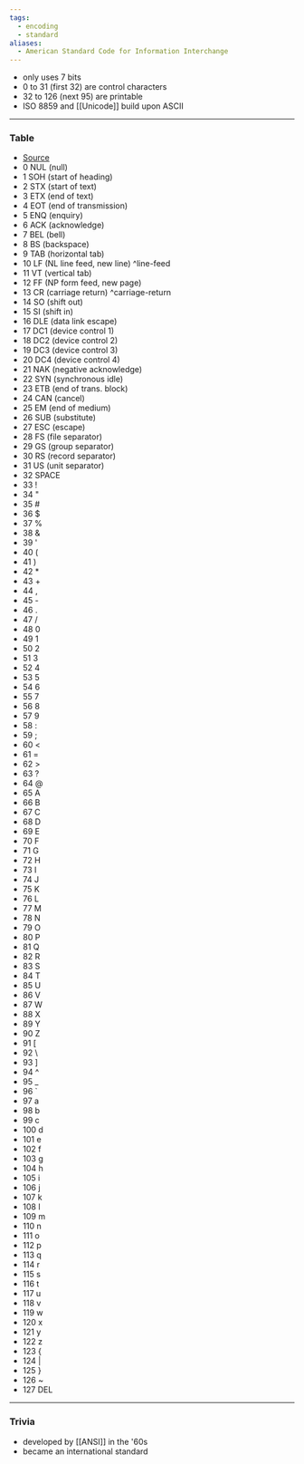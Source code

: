 ```yaml
---
tags:
  - encoding
  - standard
aliases:
  - American Standard Code for Information Interchange
---
```

- only uses 7 bits
- 0 to 31 (first 32) are control characters
- 32 to 126 (next 95) are printable
- ISO 8859 and [[Unicode]] build upon ASCII

---

### Table

- [Source](https://www.cs.cmu.edu/~pattis/15-1XX/common/handouts/ascii.html)
- 0  NUL (null)
- 1  SOH (start of heading)
- 2  STX (start of text)
- 3  ETX (end of text)
- 4  EOT (end of transmission)
- 5  ENQ (enquiry)
- 6  ACK (acknowledge)
- 7  BEL (bell)
- 8  BS  (backspace)
- 9  TAB (horizontal tab)
- 10  LF  (NL line feed, new line) ^line-feed
- 11  VT  (vertical tab)
- 12  FF  (NP form feed, new page)
- 13  CR  (carriage return) ^carriage-return
- 14  SO  (shift out)
- 15  SI  (shift in)
- 16  DLE (data link escape)
- 17  DC1 (device control 1)
- 18  DC2 (device control 2)
- 19  DC3 (device control 3)
- 20  DC4 (device control 4)
- 21  NAK (negative acknowledge)
- 22  SYN (synchronous idle)
- 23  ETB (end of trans. block)
- 24  CAN (cancel)
- 25  EM  (end of medium)
- 26  SUB (substitute)
- 27  ESC (escape)
- 28  FS  (file separator)
- 29  GS  (group separator)
- 30  RS  (record separator)
- 31  US  (unit separator)
- 32  SPACE
- 33  !
- 34  "
- 35  #
- 36  $
- 37  %
- 38  &
- 39  '
- 40  (
- 41  )
- 42  *
- 43  +
- 44  ,
- 45  -
- 46  .
- 47  /
- 48  0
- 49  1
- 50  2
- 51  3
- 52  4
- 53  5
- 54  6
- 55  7
- 56  8
- 57  9
- 58  :
- 59  ;
- 60  <
- 61  =
- 62  >
- 63  ?
- 64  @
- 65  A
- 66  B
- 67  C
- 68  D
- 69  E
- 70  F
- 71  G
- 72  H
- 73  I
- 74  J
- 75  K
- 76  L
- 77  M
- 78  N
- 79  O
- 80  P
- 81  Q
- 82  R
- 83  S
- 84  T
- 85  U
- 86  V
- 87  W
- 88  X
- 89  Y
- 90  Z
- 91  [
- 92  \
- 93  ]
- 94  ^
- 95  _
- 96  `
- 97  a
- 98  b
- 99  c
- 100  d
- 101  e
- 102  f
- 103  g
- 104  h
- 105  i
- 106  j
- 107  k
- 108  l
- 109  m
- 110  n
- 111  o
- 112  p
- 113  q
- 114  r
- 115  s
- 116  t
- 117  u
- 118  v
- 119  w
- 120  x
- 121  y
- 122  z
- 123  {
- 124  |
- 125  }
- 126  ~
- 127  DEL

---

### Trivia

- developed by [[ANSI]] in the '60s
- became an international standard